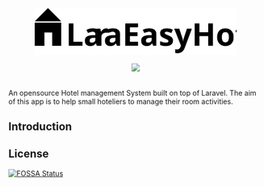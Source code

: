 <p align="center"><a href="https://laravel.com" target="_blank"><img src="https://raw.githubusercontent.com/ajithnow/LaraEasyHotel/main/art/LaraEasyHotel.svg" width="400"></a></p>

<div align="center">
  <a href="https://app.fossa.com/projects/git%2Bgithub.com%2Fajithnow%2FLaraEasyHotel?ref=badge_shield" alt="FOSSA Status"><img src="https://app.fossa.com/api/projects/git%2Bgithub.com%2Fajithnow%2FLaraEasyHotel.svg?type=shield"/></a>
</div>
&nbsp;&nbsp;

An opensource Hotel management System built on top of Laravel. The aim of this app is to help small hoteliers to manage their room activities. 

## Introduction

## License
[![FOSSA Status](https://app.fossa.com/api/projects/git%2Bgithub.com%2Fajithnow%2FLaraEasyHotel.svg?type=large)](https://app.fossa.com/projects/git%2Bgithub.com%2Fajithnow%2FLaraEasyHotel?ref=badge_large)
